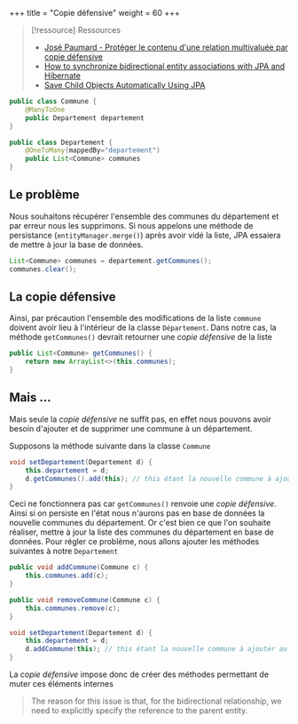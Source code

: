 +++
title = "Copie défensive"
weight = 60
+++

> [!ressource] Ressources
> - [José Paumard - Protéger le contenu d'une relation multivaluée par copie défensive](https://youtu.be/dwX66leY3WM?list=PLzzeuFUy_CnhVfJIKyc3okTiiCc0anutx)
> - [How to synchronize bidirectional entity associations with JPA and Hibernate](https://vladmihalcea.com/jpa-hibernate-synchronize-bidirectional-entity-associations/)
> - [Save Child Objects Automatically Using JPA](https://www.baeldung.com/jpa-save-child-objects-automatically)

```java
public class Commune {
    @ManyToOne
    public Departement departement
}
```

```java
public class Departement {
    @OneToMany(mappedBy="departement")
    public List<Commune> communes
}
```

## Le problème
Nous souhaitons récupérer l'ensemble des communes du département et par erreur nous les supprimons. Si nous appelons une méthode de persistance (`entityManager.merge()`) après avoir vidé la liste, JPA essaiera de mettre à jour la base de données.

```java
List<Commune> communes = departement.getCommunes();
communes.clear();
```

## La copie défensive
Ainsi, par précaution l'ensemble des modifications de la liste `commune` doivent avoir lieu à l'intérieur de la classe `Département`. Dans notre cas, la méthode `getCommunes()` devrait retourner une *copie défensive* de la liste
```java
public List<Commune> getCommunes() {
    return new ArrayList<>(this.communes);
}
```

## Mais ...
Mais seule la *copie défensive* ne suffit pas, en effet nous pouvons avoir besoin d'ajouter et de supprimer une commune à un département.

Supposons la méthode suivante dans la classe `Commune` 
```java
void setDepartement(Departement d) {
    this.departement = d;
    d.getCommunes().add(this); // this étant la nouvelle commune à ajouter au département
}
```

Ceci ne fonctionnera pas car `getCommunes()` renvoie une *copie défensive*. Ainsi si on persiste en l'état nous n'aurons pas en base de données la nouvelle communes du département. Or c'est bien ce que l'on souhaite réaliser, mettre à jour la liste des communes du département en base de données. Pour régler ce problème, nous allons ajouter les méthodes suivantes à notre `Departement`

```java
public void addCommune(Commune c) {
    this.communes.add(c);
}

public void removeCommune(Commune c) {
    this.communes.remove(c);
}
```

```java
void setDepartement(Departement d) {
    this.departement = d;
    d.addCommune(this); // this étant la nouvelle commune à ajouter au département
}
```

La *copie défensive* impose donc de créer des méthodes permettant de muter ces éléments internes

> The reason for this issue is that, for the bidirectional relationship, we need to explicitly specify the reference to the parent entity.
